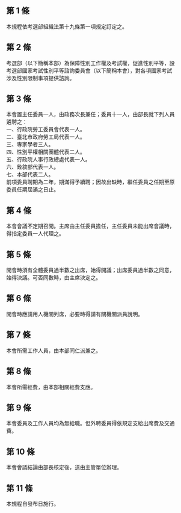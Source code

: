 第 1 條
-------
本規程依考選部組織法第十九條第一項規定訂定之。

第 2 條
-------
考選部（以下簡稱本部）為保障性別工作權及考試權，促進性別平等，設  
考選部國家考試性別平等諮詢委員會（以下簡稱本會），對各項國家考試  
涉及性別限制事項提供諮詢。

第 3 條
-------
本會置主任委員一人，由政務次長兼任；委員十一人，由部長就下列人員  
遴聘之：  
一、行政院勞工委員會代表一人。  
二、臺北市政府勞工局代表一人。  
三、專家學者三人。  
四、性別平權相關團體代表二人。  
五、行政院人事行政總處代表一人。  
六、銓敘部代表一人。  
七、本部代表二人。  
前項委員聘期為二年，期滿得予續聘；因故出缺時，繼任委員之任期至原  
委員任期屆滿之日止。

第 4 條
-------
本會會議不定期召開。主席由主任委員擔任，主任委員未能出席會議時，  
得指定委員一人代理之。

第 5 條
-------
開會時須有全體委員過半數之出席，始得開議；出席委員過半數之同意，  
始得決議。可否同數時，由主席決定之。

第 6 條
-------
開會時應請用人機關列席，必要時得請有關機關派員說明。

第 7 條
-------
本會所需工作人員，由本部同仁派兼之。

第 8 條
-------
本會所需經費，由本部相關經費支應。

第 9 條
-------
本會委員及工作人員均為無給職。但外聘委員得依規定支給出席費及交通  
費。

第 10 條
--------
本會會議結論由部長核定後，送由主管單位辦理。

第 11 條
--------
本規程自發布日施行。


